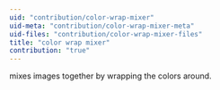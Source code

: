 ```yaml
---
uid: "contribution/color-wrap-mixer"
uid-meta: "contribution/color-wrap-mixer-meta"
uid-files: "contribution/color-wrap-mixer-files"
title: "color wrap mixer"
contribution: "true"
---
```


mixes images together by wrapping the colors around.
<div class="embed-responsive embed-responsive-16by9 mt-3 mb-4">
    <iframe width="560" height="315" data-src="https://www.youtube.com/embed/JwHyF20oaQE" title="YouTube video player" frameborder="0" allow="accelerometer; autoplay; clipboard-write; encrypted-media; gyroscope; picture-in-picture" allowfullscreen></iframe>
</div>